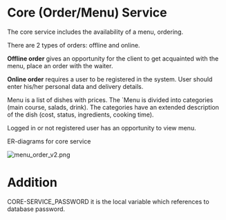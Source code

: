 # Core (Order/Menu) Service

The core service includes the availability of a menu, ordering.

There are 2 types of orders: offline and online.

__Offline order__ gives an opportunity for the client to get acquainted with the menu, place an order with the waiter.

__Online order__ requires a user to be registered in the system. User should enter his/her personal data and delivery details.

Menu is a list of dishes with prices. The `Menu is divided into categories (main course, salads, drink). The categories have an extended description of the dish (cost, status, ingredients, cooking time).

Logged in or not registered user has an opportunity to view menu.

ER-diagrams for core service

![menu_order_v2.png](..%2F..%2F..%2F..%2FUsers%2Fshysh%2FDesktop%2F2342%2Fmenu_order_v2.png)

# Addition

CORE-SERVICE_PASSWORD it is the local variable which references to database password.